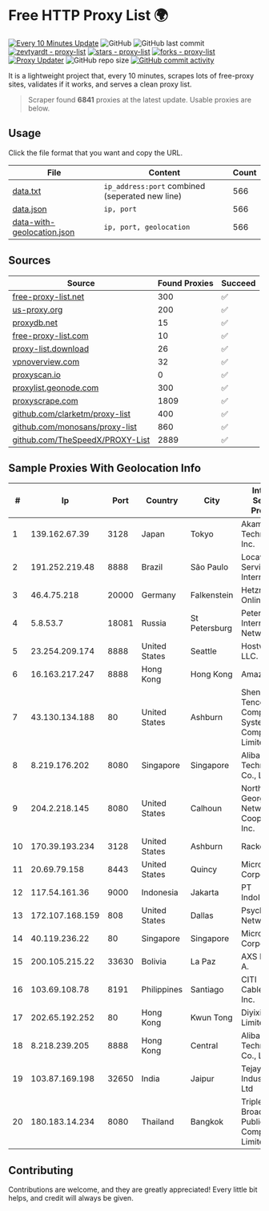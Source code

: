 
# Free HTTP Proxy List 🌍

[![Every 10 Minutes Update](https://github.com/mertguvencli/http-proxy-list/actions/workflows/main.yml/badge.svg?branch=main)](https://github.com/mertguvencli/http-proxy-list/actions/workflows/main.yml)
![GitHub](https://img.shields.io/github/license/mertguvencli/http-proxy-list)
![GitHub last commit](https://img.shields.io/github/last-commit/mertguvencli/http-proxy-list)
[![zevtyardt - proxy-list](https://img.shields.io/static/v1?label=zevtyardt&message=proxy-list&color=blue&logo=github)](https://github.com/zevtyardt/proxy-list "Go to GitHub repo")
[![stars - proxy-list](https://img.shields.io/github/stars/zevtyardt/proxy-list?style=social)](https://github.com/zevtyardt/proxy-list)
[![forks - proxy-list](https://img.shields.io/github/forks/zevtyardt/proxy-list?style=social)](https://github.com/zevtyardt/proxy-list)
[![Proxy Updater](https://github.com/zevtyardt/proxy-list/workflows/Proxy%20Updater/badge.svg)](https://github.com/zevtyardt/proxy-list/actions?query=workflow:"Proxy+Updater")
![GitHub repo size](https://img.shields.io/github/repo-size/zevtyardt/proxy-list)
[![GitHub commit activity](https://img.shields.io/github/commit-activity/m/zevtyardt/proxy-list?logo=commits)](https://github.com/zevtyardt/proxy-list/commits/main)

It is a lightweight project that, every 10 minutes, scrapes lots of free-proxy sites, validates if it works, and serves a clean proxy list.

> Scraper found **6841** proxies at the latest update. Usable proxies are below.

## Usage

Click the file format that you want and copy the URL.

|File|Content|Count|
|----|-------|-----|
|[data.txt](https://raw.githubusercontent.com/mertguvencli/http-proxy-list/main/proxy-list/data.txt)|`ip_address:port` combined (seperated new line)|566|
|[data.json](https://raw.githubusercontent.com/mertguvencli/http-proxy-list/main/proxy-list/data.json)|`ip, port`|566|
|[data-with-geolocation.json](https://raw.githubusercontent.com/mertguvencli/http-proxy-list/main/proxy-list/data-with-geolocation.json)|`ip, port, geolocation`|566|

## Sources

|Source|Found Proxies|Succeed|
|------|-------------|-------|
|[free-proxy-list.net](https://free-proxy-list.net)|300|✅|
|[us-proxy.org](https://www.us-proxy.org)|200|✅|
|[proxydb.net](http://proxydb.net)|15|✅|
|[free-proxy-list.com](https://free-proxy-list.com/?page=&port=&type%5B%5D=http&type%5B%5D=https&up_time=0&search=Search)|10|✅|
|[proxy-list.download](https://www.proxy-list.download/HTTP)|26|✅|
|[vpnoverview.com](https://vpnoverview.com/privacy/anonymous-browsing/free-proxy-servers)|32|✅|
|[proxyscan.io](https://www.proxyscan.io)|0|✅|
|[proxylist.geonode.com](https://proxylist.geonode.com/api/proxy-list?limit=300&page=1&sort_by=lastChecked&sort_type=desc&protocols=http,https)|300|✅|
|[proxyscrape.com](https://api.proxyscrape.com/v2/?request=displayproxies&protocol=http&timeout=10000&country=all&ssl=all&anonymity=all)|1809|✅|
|[github.com/clarketm/proxy-list](https://raw.githubusercontent.com/clarketm/proxy-list/master/proxy-list-raw.txt)|400|✅|
|[github.com/monosans/proxy-list](https://raw.githubusercontent.com/monosans/proxy-list/main/proxies/http.txt)|860|✅|
|[github.com/TheSpeedX/PROXY-List](https://raw.githubusercontent.com/TheSpeedX/PROXY-List/master/http.txt)|2889|✅|


## Sample Proxies With Geolocation Info

|#|Ip|Port|Country|City|Internet Service Provider|
|-|--|----|-------|----|-------------------------|
|1|139.162.67.39|3128|Japan|Tokyo|Akamai Technologies, Inc.|
|2|191.252.219.48|8888|Brazil|São Paulo|Locaweb Serviços de Internet S/A|
|3|46.4.75.218|20000|Germany|Falkenstein|Hetzner Online GmbH|
|4|5.8.53.7|18081|Russia|St Petersburg|Petersburg Internet Network ltd|
|5|23.254.209.174|8888|United States|Seattle|Hostwinds LLC.|
|6|16.163.217.247|8888|Hong Kong|Hong Kong|Amazon.com|
|7|43.130.134.188|80|United States|Ashburn|Shenzhen Tencent Computer Systems Company Limited|
|8|8.219.176.202|8080|Singapore|Singapore|Alibaba (US) Technology Co., Ltd.|
|9|204.2.218.145|8080|United States|Calhoun|North Georgia Network Cooperative, Inc.|
|10|170.39.193.234|3128|United States|Ashburn|Rackdog, LLC|
|11|20.69.79.158|8443|United States|Quincy|Microsoft Corporation|
|12|117.54.161.36|9000|Indonesia|Jakarta|PT IndoInternet|
|13|172.107.168.159|808|United States|Dallas|Psychz Networks|
|14|40.119.236.22|80|Singapore|Singapore|Microsoft Corporation|
|15|200.105.215.22|33630|Bolivia|La Paz|AXS Bolivia S. A.|
|16|103.69.108.78|8191|Philippines|Santiago|CITI Cableworld Inc.|
|17|202.65.192.252|80|Hong Kong|Kwun Tong|Diyixian.com Limited|
|18|8.218.239.205|8888|Hong Kong|Central|Alibaba (US) Technology Co., Ltd.|
|19|103.87.169.198|32650|India|Jaipur|Tejays Industries Pvt Ltd|
|20|180.183.14.234|8080|Thailand|Bangkok|Triple T Broadband Public Company Limited|



## Contributing

Contributions are welcome, and they are greatly appreciated! Every
little bit helps, and credit will always be given.


